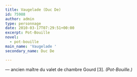 ```yaml
---
title: Vaugelade (Duc De)
id: 75988
author: admin
type: personnage
date: 2010-03-17T07:29:51+00:00
excerpt: Pot-Bouille
novel:
  - pot-bouille
main_name: 'Vaugelade '
secondary_name: Duc De

---
```

— ancien maître du valet de chambre Gourd [3]. _(Pot-Bouille.)_